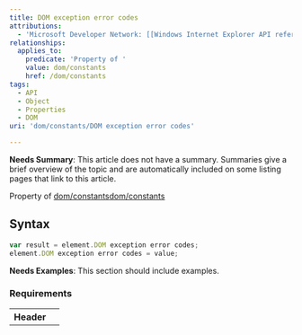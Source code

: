 ```yaml
---
title: DOM exception error codes
attributions:
  - 'Microsoft Developer Network: [[Windows Internet Explorer API reference](http://msdn.microsoft.com/en-us/library/ie/hh828809%28v=vs.85%29.aspx) Article]'
relationships:
  applies_to:
    predicate: 'Property of '
    value: dom/constants
    href: /dom/constants
tags:
  - API
  - Object
  - Properties
  - DOM
uri: 'dom/constants/DOM exception error codes'

---
```

**Needs Summary**: This article does not have a summary. Summaries give a brief overview of the topic and are automatically included on some listing pages that link to this article.

Property of [dom/constants](/dom/constants)[dom/constants](/dom/constants)

## <span>Syntax</span>

``` js
var result = element.DOM exception error codes;
element.DOM exception error codes = value;
```

**Needs Examples**: This section should include examples.

### <span>Requirements</span>

<table class="wikitable">
<tr>
<th>
Header

</th>
<td>
<dl>

<dt>
</dt>
</dl>
</td>
</tr>
</table>
